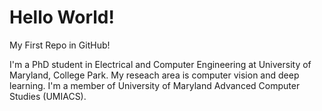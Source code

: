 # Hello World!
My First Repo in GitHub!

I'm a PhD student in Electrical and Computer Engineering at University of Maryland, College Park. My reseach area is computer vision and deep learning. I'm a member of University of Maryland Advanced Computer Studies (UMIACS).
